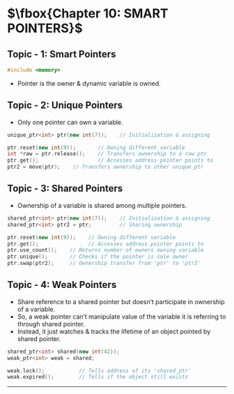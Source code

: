 # $\fbox{Chapter 10: SMART POINTERS}$





## **Topic - 1: Smart Pointers**

```cpp
#include <memory>
```

- Pointer is the owner & dynamic variable is owned.



## **Topic - 2: Unique Pointers**

- Only one pointer can own a variable.

```cpp
unique_ptr<int> ptr(new int(7));    // Initialization & assigning

ptr.reset(new int(9));       // Owning different variable
int *raw = ptr.release();    // Transfers ownership to a raw ptr
ptr.get();                   // Accesses address pointer points to
ptr2 = move(ptr);    // Transfers ownership to other unique_ptr
```



## **Topic - 3: Shared Pointers**

- Ownership of a variable is shared among multiple pointers.

```cpp
shared_ptr<int> ptr(new int(7));    // Initialization & assigning
shared_ptr<int> ptr2 = ptr;         // Sharing ownership

ptr.reset(new int(9));    // Owning different variable
ptr.get();                // Accesses address pointer points to
ptr.use_count();    // Returns number of owners owning variable
ptr.unique();       // Checks if the pointer is sole owner
ptr.swap(ptr2);     // Ownership transfer from 'ptr' to 'ptr2'
```



## **Topic - 4: Weak Pointers**

- Share reference to a shared pointer but doesn’t participate in ownership of a variable.
- So, a weak pointer can’t manipulate value of the variable it is referring to through shared pointer.
- Instead, it just watches & tracks the lifetime of an object pointed by shared pointer.

```cpp
shared_ptr<int> shared(new int(42));
weak_ptr<int> weak = shared;

weak.lock();           // Tells address of its 'shared_ptr'
weak.expired();        // Tells if the object still exists
```

---
